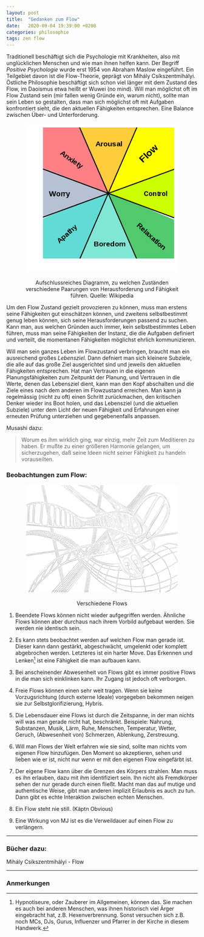 ```yaml
---
layout: post
title:  "Gedanken zum Flow"
date:   2020-09-04 19:39:00 +0200
categories: philosophie
tags: zen flow
---
```


Traditionell beschäftigt sich die Psychologie mit Krankheiten, also mit unglücklichen Menschen und wie man ihnen helfen kann. Der Begriff *Positive Psychologie* wurde erst 1954 von Abraham Maslow eingeführt. Ein Teilgebiet davon ist die Flow-Theorie, geprägt von Mihály Csíkszentmihályi. Östliche Philosophie beschäftigt sich schon viel länger mit dem Zustand des Flow, im Daoismus etwa heißt er Wuwei (no mind).
Will man möglichst oft im Flow Zustand sein (mir fallen wenig Gründe ein, warum nicht), sollte man sein Leben so gestalten, dass man sich möglichst oft mit Aufgaben konfrontiert sieht, die den aktuellen Fähigkeiten entsprechen. Eine Balance zwischen Über- und Unterforderung. 

<figure>
  <img class="marginauto" src='/assets/images/450px-Challenge_vs_skill.svg_white.png' width="400" style="background:none ; border:none; box-shadow:none"/>
  <figcaption>Aufschlussreiches Diagramm, zu welchen Zuständen verschiedene Paarungen von Herausforderung und Fähigkeit führen. Quelle: Wikipedia</figcaption>
</figure> 

Um den Flow Zustand gezielt provozieren zu können, muss man erstens seine Fähigkeiten gut einschätzen können, und zweitens selbstbestimmt genug leben können, sich seine Herausforderungen passend zu suchen. Kann man, aus welchen Gründen auch immer, kein selbstbestimmtes Leben führen, muss man seine Fähigkeiten der Instanz, die die Aufgaben definiert und verteilt, die momentanen Fähigkeiten möglichst ehrlich kommunizieren.

Will man sein ganzes Leben im Flowzustand verbringen, braucht man ein ausreichend großes *Lebensziel*. Dann defniert man sich kleinere Subziele, die alle auf das große Ziel ausgerichtet sind und jeweils den aktuellen Fähigkeiten entsprechen. Hat man Vertrauen in die eigenen Planungsfähigkeiten zum Zeitpunkt der Planung, und Vertrauen in die Werte, denen das Lebensziel dient, kann man den Kopf abschalten und die Ziele eines nach dem anderen im Flowzustand erreichen. Man kann ja regelmässig (nicht zu oft) einen Schritt zurückmachen, den kritischen Denker wieder ins Boot holen, und das Lebensziel (und die aktuellen Subziele) unter dem Licht der neuen Fähigkeit und Erfahrungen einer erneuten Prüfung unterziehen und gegebenenfalls anpassen.

Musashi dazu:
> Worum es ihm wirklich ging, war einzig, mehr Zeit zum Meditieren zu haben. Er mußte zu einer größeren Harmonie gelangen, um sicherzugehen, daß seine Ideen nicht seiner Fähigkeit zu handeln vorauseilten.

### Beobachtungen zum Flow: 


<figure>
  <img class="marginauto" src='/assets/images/flows03dtransparent_inverted_small.png' width="400" style="background:none ; border:none; box-shadow:none"/>
  <figcaption>Verschiedene Flows</figcaption>
</figure> 

<style>
.marginauto {
    margin: 10px auto 20px;
    display: block;
}
figcaption {
  text-align: center;
}
</style>





1. Beendete Flows können nicht wieder aufgegriffen werden.
Ähnliche Flows können aber durchaus nach ihrem Vorbild aufgebaut werden. Sie werden nie identisch sein.

2. Es kann stets beobachtet werden auf welchen Flow man gerade ist.
Dieser kann dann gestärkt, abgeschwächt, umgelenkt oder komplett abgebrochen werden. Letzteres ist ein harter Move. Das Erkennen und Lenken[^1] ist eine Fähigkeit die man aufbauen kann.

3. Bei anscheinender Abwesenheit von Flows gibt es immer positive Flows in die man sich einklinken kann. 
Ihr Zugang ist jedoch oft verborgen.

4. Freie Flows können einen sehr weit tragen.
Wenn sie keine Vorzugsrichtung (durch externe Ideale) vorgegeben bekommen neigen sie zur Selbstglorifizierung, Hybris.

5. Die Lebensdauer eine Flows ist durch die Zeitspanne, in der man nichts will was man gerade nicht hat, beschränkt.
Beispiele: Nahrung, Substanzen, Musik, Lärm, Ruhe, Menschen, Temperatur, Wetter, Geruch, (Abwesenheit von) Schmerzen, Ablenkung, Zerstreuung.

6. Will man Flows der Welt erfahren wie sie sind, sollte man nichts vom eigenen Flow hinzufügen. 
Den Moment so akzeptieren, sehen und lieben wie er ist, nicht nur wenn er mit den eigenen Flow eingefärbt ist.

7. Der eigene Flow kann über die Grenzen des Körpers strahlen.
Man muss es ihn erlauben, dazu mit ihm identifiziert sein. Ihn nicht als Fremdkörper sehen der nur gerade durch einen fließt. Macht man das auf mutige und authentische Weise, gibt man anderen implizit Erlaubnis es auch zu tun. Dann gibt es echte Interaktion zwischen echten Menschen.

8. Ein Flow steht nie still. (Käptn Obvious)

9. Eine Wirkung von MJ ist es die Verweildauer auf einen Flow zu verlängern. 

[^1]: Hypnotiseure, oder Zauberer im Allgemeinen, können das. Sie machen es auch bei anderen Menschen, was ihnen historisch viel Ärger eingebracht hat, z.B. Hexenverbrennung. Sonst versuchen sich z.B. noch MCs, DJs, Gurus, Influenzer und Pfarrer in der Kirche in diesem Handwerk.

-----
### Bücher dazu:
Mihály Csíkszentmihályi - Flow

------------------------
### Anmerkungen





